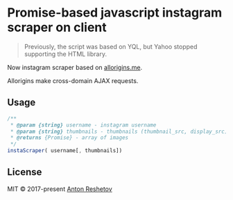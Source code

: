 # Promise-based javascript instagram scraper on client

> Previously, the script was based on YQL, but Yahoo stopped supporting the HTML library.

Now instagram scraper based on [allorigins.me](http://allorigins.me/).

Allorigins make cross-domain AJAX requests.

## Usage

```javascript
/**
 * @param {string} username - instagram username
 * @param {string} thumbnails - thumbnails (thumbnail_src, display_src)
 * @returns {Promise} - array of images
 */
instaScraper( username[, thumbnails])
```

## License

MIT © 2017-present [Anton Reshetov](http://antonreshetov.com)
